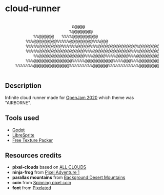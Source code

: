 # cloud-runner

<pre>

                          &@@@@
                         %@@@@@@@@
           %%@@@@@@   %%%%@@@@@@@@@@
        %%%@@@@@@@@@%%%%%@@@@@@@@@%%%@@@
        %%%%%@@@@@@@@@%%%%%%@@@@@%%%@@@@@@@@@@@@@@@%@@@@@@@@@@@
        %%%%%@@@@@@@@@@@@@@@@@@%%%@@@@@@@@@@@@@@@%%%@@@@@@@@@@@
           %%@@@@@@@@@@@@@@@@@@%%%@@@@@%%%%@@@@@%%%@@@@@@@@@@@@@@@@@@%%
        %%%@@@@@@@@@@@@@@@%%%%%@@@@@@@@@@@%%%%@@@%%%@@@@@@@@%%%%%@@@@@@@@@@@@
    %%%%%%%@@@@@@@@@@@@@@%%%%%%%%%@@@@@@%%%%%%%%%%%%@@@@@@@@@@%%%%%%%@@@@@@@@@*

</pre>

## Description

Infinite cloud runner made for [OpenJam 2020](https://itch.io/jam/open-jam-2020) which theme was "AIRBORNE".

## Tools used

* [Godot](https://godotengine.org/)
* [LibreSprite](https://github.com/LibreSprite/LibreSprite)
* [Free Texture Packer](http://free-tex-packer.com/)

## Resources credits

* **pixel-clouds** based on [ALL CLOUDS](http://pixelartmaker.com/art/a2cfe63f4ca5f16)
* **ninja-frog** from [Pixel Adventure 1](https://pixelfrog-store.itch.io/pixel-adventure-1)
* **parallax mountains** from [Background Desert Mountains](https://szadiart.itch.io/background-desert-mountains)
* **coin** from [Spinning pixel coin](https://opengameart.org/content/spinning-pixel-coin-0)
* **font** from [Pixelated](https://www.dafont.com/fr/pixelated.font)
